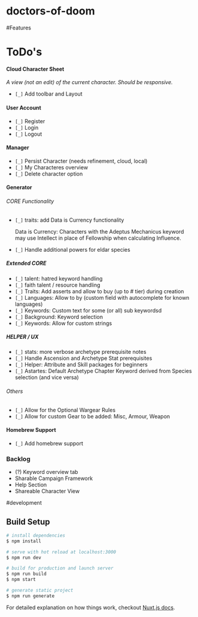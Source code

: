 # doctors-of-doom

#Features

# ToDo's

#### Cloud Character Sheet
_A view (not an edit) of the current character. Should be responsive._

* `[_]` Add toolbar and Layout

#### User Account

* `[_]` Register
* `[_]` Login
* `[_]` Logout

#### Manager

* `[_]` Persist Character (needs refinement, cloud, local)
* `[_]` My Characteres overview
* `[_]` Delete character option

#### Generator

###### CORE Functionality

* `[_]` traits: add Data is Currency functionality


    Data is Currency: Characters with the Adeptus Mechanicus keyword may use Intellect in place of Fellowship when calculating Influence.

* `[_]` Handle additional powers for eldar species

##### Extended CORE

* `[_]` talent: hatred keyword handling
* `[_]` faith talent / resource handling
* `[_]` Traits: Add asserts and allow to buy (up to # tier) during creation
* `[_]` Languages: Allow to by (custom field with autocomplete for known languages)
* `[_]` Keywords: Custom text for some (or all) sub keywordsd
* `[_]` Background: Keyword selection
* `[_]` Keywords: Allow for custom strings

##### HELPER / UX

* `[_]` stats: more verbose archetype prerequisite notes
* `[_]` Handle Ascension and Archetype Stat prerequisites
* `[_]` Helper: Attribute and Skill packages for beginners
* `[_]` Astartes: Default Archetype Chapter Keyword derived from Species selection (and vice versa)

###### Others

* `[_]` Allow for the Optional Wargear Rules
* `[_]` Allow for custom Gear to be added: Misc, Armour, Weapon

#### Homebrew Support

* `[_]` Add homebrew support

### Backlog
* (?) Keyword overview tab
* Sharable Campaign Framework
* Help Section
* Shareable Character View

#development

## Build Setup

``` bash
# install dependencies
$ npm install

# serve with hot reload at localhost:3000
$ npm run dev

# build for production and launch server
$ npm run build
$ npm start

# generate static project
$ npm run generate
```

For detailed explanation on how things work, checkout [Nuxt.js docs](https://nuxtjs.org).
